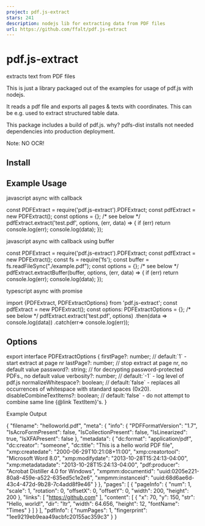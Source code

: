 ```yaml
---
project: pdf.js-extract
stars: 241
description: nodejs lib for extracting data from PDF files
url: https://github.com/ffalt/pdf.js-extract
---
```


pdf.js-extract
==============

extracts text from PDF files

This is just a library packaged out of the examples for usage of pdf.js with nodejs.

It reads a pdf file and exports all pages & texts with coordinates. This can be e.g. used to extract structured table data.

This package includes a build of pdf.js. why? pdfs-dist installs not needed dependencies into production deployment.

Note: NO OCR!

Install
-------

Example Usage
-------------

javascript async with callback

const PDFExtract \= require('pdf.js-extract').PDFExtract;
const pdfExtract \= new PDFExtract();
const options \= {}; /\* see below \*/
pdfExtract.extract('test.pdf', options, (err, data) \=> {
  if (err) return console.log(err);
  console.log(data);
});

javascript async with callback using buffer

const PDFExtract \= require('pdf.js-extract').PDFExtract;
const pdfExtract \= new PDFExtract();
const fs \= require('fs');
const buffer \= fs.readFileSync("./example.pdf");
const options \= {}; /\* see below \*/
pdfExtract.extractBuffer(buffer, options, (err, data) \=> {
  if (err) return console.log(err);
  console.log(data);
});

typescript async with promise

import {PDFExtract, PDFExtractOptions} from 'pdf.js-extract';
const pdfExtract \= new PDFExtract();
const options: PDFExtractOptions \= {}; /\* see below \*/
pdfExtract.extract('test.pdf', options)
  .then(data \=> console.log(data))
  .catch(err\=> console.log(err));

Options
-------

export interface PDFExtractOptions {
  firstPage?: number; // default:\`1\` - start extract at page nr
  lastPage?: number; //  stop extract at page nr, no default value
  password?: string; //  for decrypting password-protected PDFs., no default value
  verbosity?: number; // default:\`-1\` - log level of pdf.js
  normalizeWhitespace?: boolean; // default:\`false\` - replaces all occurrences of whitespace with standard spaces (0x20).
  disableCombineTextItems?: boolean; // default:\`false\` - do not attempt to combine  same line {@link TextItem}'s.
}

Example Output

{
  "filename": "helloworld.pdf",
  "meta": {
    "info": {
      "PDFFormatVersion": "1.7",
      "IsAcroFormPresent": false,
      "IsCollectionPresent": false,
      "IsLinearized": true,
      "IsXFAPresent": false
    },
    "metadata": {
      "dc:format": "application/pdf",
      "dc:creator": "someone",
      "dc:title": "This is a hello world PDF file",
      "xmp:createdate": "2000-06-29T10:21:08+11:00",
      "xmp:creatortool": "Microsoft Word 8.0",
      "xmp:modifydate": "2013-10-28T15:24:13-04:00",
      "xmp:metadatadate": "2013-10-28T15:24:13-04:00",
      "pdf:producer": "Acrobat Distiller 4.0 for Windows",
      "xmpmm:documentid": "uuid:0205e221-80a8-459e-a522-635ed5c1e2e6",
      "xmpmm:instanceid": "uuid:68d6ae6d-43c4-472d-9b28-7c4add8f9e46"
    }
  },
  "pages": \[
    {
      "pageInfo": {
        "num": 1,
        "scale": 1,
        "rotation": 0,
        "offsetX": 0,
        "offsetY": 0,
        "width": 200,
        "height": 200
      },
      "links": \[
        "https://github.com"
      \],
      "content": \[
        {
          "x": 70,
          "y": 150,
          "str": "Hello, world!",
          "dir": "ltr",
          "width": 64.656,
          "height": 12,
          "fontName": "Times"
        }
      \]
    }
  \],
  "pdfInfo": {
    "numPages": 1,
    "fingerprint": "1ee9219eb9eaa49acbfc20155ac359c3"
  }
}
